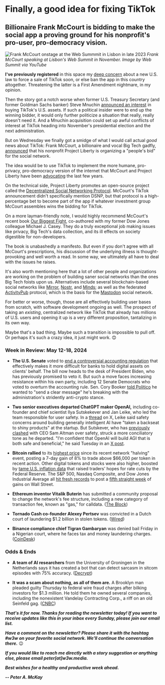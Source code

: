 # Finally, a good idea for fixing TikTok
## Billionaire Frank McCourt is bidding to make the social app a proving ground for his nonprofit's pro-user, pro-democracy vision.

![Frank McCourt onstage at the Web Summmit in Lisbon in late 2023](https://blog.pmckay.com/img/mccourt-websummit.jpg)
*Frank McCourt speaking at Lisbon's Web Summit in November. Image by Web Summit via YouTube*

**I've previously registered** in this space my [deep concern](https://medium.com/@peteramckay/congress-isnt-going-to-fix-web2-7b1818ea9fc0) about a new U.S. law to force a sale of TikTok soon, or else ban the app in this country altogether. Threatening the latter is a First Amendment nightmare, in my opinion.

Then the story got a notch worse when former U.S. Treasury Secretary (and former Goldman Sachs banker) Steve Mnuchin [announced an interest](https://www.msn.com/en-us/money/other/mnuchin-believes-tiktok-algorithm-could-be-rebuilt-if-he-buys-it/ar-BB1lZyWt) in buying TikTok's U.S. assets. If such a political insider were to end up the winning bidder, it would only further politicize a situation that really, really doesn't need it. And a Mnuchin acquisition could set up awful conflicts of interest at TikTok heading into November's presidential election and the next administration.  

But on Wednesday we finally got a smidge of what I would call actual *good* news about TikTok: Frank McCourt, a billionaire and vocal Big Tech gadfly, [announced](https://www.projectliberty.io/news/frank-mccourt-organizing-a-people-s-bid-to-acquire-tiktok) that his nonprofit Project Liberty is organizing a "people's bid" for the social network.

The idea would be to use TikTok to implement the more humane, pro-privacy, pro-democracy version of the internet that McCourt and Project Liberty have been [advocating](https://www.projectliberty.io/about) the last few years.

On the technical side, Project Liberty promotes an open-source project called the [Decentralized Social Networking Protocol](https://dsnp.org/). McCourt's TikTok announcement didn't specifically mention DSNP, but that protocol is a high-percentage bet to become part of the app if whatever investment group McCourt assembles wins the bidding for TikTok.

On a more layman-friendly note, I would highly recommend McCourt's recent book [Our Biggest Fight](https://ourbiggestfight.com/), co-authored with my former Dow Jones colleague Michael J. Casey. They do a truly exceptional job making issues like privacy, Big Tech's data collection, and its ill effects on society digestible for non-developers.

The book is unabashedly a manifesto. But even if you don't agree with all McCourt's prescriptions, his discussion of the underlying illness is thought-provoking and well worth a read. In some way, we ultimately all have to deal with the issues he raises.

It's also worth mentioning here that a lot of other people and organizations are working on the problem of building saner social networks than the ones Big Tech foists upon us. Alternatives include several blockchain-based social networks like [Mirror](https://mirror.xyz/), [Nostr](https://nostr.com/), and [Minds](https://www.minds.com/); as well as the federated [ActivityPub](https://activitypub.rocks/) protocol, which is the basis for the [Mastodon](https://joinmastodon.org/) social network.

For better or worse, though, those are all effectively building user bases from scratch, with software development ongoing as well. The prospect of taking an *existing*, centralized network like TikTok that already has millions of U.S. users and opening it up is a very different proposition, tantalizing in its own way.  

Maybe that's a bad thing. Maybe such a transition is impossible to pull off. Or perhaps it's such a crazy idea, it just might work. 😊

### Week in Review: May 12-18, 2024

- **The U.S. Senate** voted to [end a controversial accounting regulation](https://www.coindesk.com/policy/2024/05/16/us-senate-votes-to-kill-secs-crypto-accounting-policy-testing-bidens-veto-threat/) that effectively makes it more difficult for banks to hold digital assets on clients' behalf. The bill now heads to the desk of President Biden, who has previously promised to veto it. But such a move faces increasing resistance within his own party, including 12 Senate Democrats who voted to overturn the accounting rule. Sen. Cory Booker [told Politico](https://www.politico.com/news/2024/05/17/crypto-congress-democrats-00158630) he wanted to "send a clear message" he's breaking with the administration's stridently anti-crypto stance.

- **Two senior executives departed ChatGPT maker OpenAI,** including co-founder and chief scientist Ilya Sutskekever and Jan Leike, who led the team responsible for user safety. In a [thread](https://x.com/janleike/status/1791498174659715494) on X, Leike said safety concerns around building generally intelligent AI have "taken a backseat to shiny products" at the startup. But Sutskever, who has [previously clashed](https://www.msn.com/en-us/money/careersandeducation/openai-chief-scientist-ilya-sutskever-is-leaving-but-what-did-he-see/ar-BB1mq7Bt) with CEO Sam Altman over safety, struck a more conciliatory tone as he departed. "I’m confident that OpenAI will build AGI that is both safe and beneficial," he said Tuesday in an [X post](https://x.com/ilyasut/status/1790517455628198322).

- **Bitcoin rallied** to its [highest price](https://decrypt.co/231289/bitcoin-booming-highest-price-since-halving) since its recent network "halving" event, posting a 7-day gain of 8% to trade above $66,000 per token in recent action. Other digital tokens and stocks were also higher, boosted by [tame U.S. inflation data](https://www.coindesk.com/business/2024/05/15/us-cpi-softer-than-expected-at-03-in-april-bitcoin-rises-to-635k/) that raised traders' hopes for rate cuts by the Federal Reserve. The S&P 500, Nasdaq Composite, and Dow Jones Industrial Average all [hit fresh records](https://www.kitco.com/news/off-the-wire/2024-05-16/sp-500-nasdaq-extend-record-streak-renewed-rate-cut-hopes) to post a [fifth straight week](https://www.cnbc.com/2024/05/16/stock-market-today-live-updates.html) of gains on Wall Street.

- **Ethereum inventor Vitalik Buterin** has submitted a community proposal to change the network's fee structure, including a new category of transaction fee, known as "gas," for calldata. ([The Block](https://www.theblock.co/post/294274/vitalik-buterin-eip7706-ethereum-calldata-gas))

- **Tornado Cash co-founder Alexey Pertsev** was convicted in a Dutch court of laundering $1.2 billion in stolen tokens. ([Wired](https://www.wired.com/story/tornado-cash-developer-found-guilty-of-laundering-crypto/))

- **Binance compliance chief Tigran Gambaryan** was denied bail Friday in a Nigerian court, where he faces tax and money laundering charges. ([CoinDesk](https://www.coindesk.com/policy/2024/05/17/binance-exec-tigran-gambaryan-denied-bail-by-nigerian-court/))

### Odds & Ends

- **A team of AI researchers** from the University of Groningen in the Netherlands says it has created a bot that can detect sarcasm in sitcom episodes with 75% accuracy. ([Decrypt](https://decrypt.co/231125/sarcasm-detector-ai-trained-on-tv-research-paper))

- **It was a scam about nothing, as all of them are.** A Brooklyn man pleaded guilty Thursday to federal wire fraud charges after bilking investors for $1.3 million. He told them he owned several companies, including the nonexistent Vandelay Contracting Corp., a riff on an old Seinfeld gag. ([CNBC](https://www.cnbc.com/2024/05/17/new-york-crypto-personality-used-seinfeld-joke-in-fraud.html))

_**That's it for now. Thanks for reading the newsletter today! If you want to receive updates like this in your inbox every Sunday, please join our email list.**_

_**Have a comment on the newsletter? Please share it with the hashtag #w3w on your favorite social network. We'll continue the conversation there.**_ 😉

_**If you would like to reach me directly with a story suggestion or anything else, please email peter[at]w3w.media.**_

_**Best wishes for a healthy and productive week ahead.**_  

_**-- Peter A. McKay**_  
